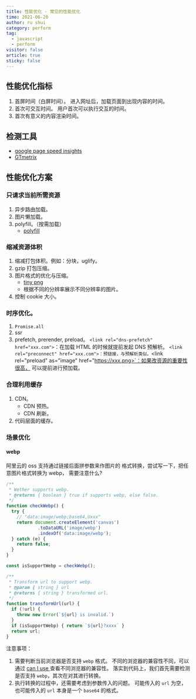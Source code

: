 ```yaml
---
title: 性能优化 - 常见的性能优化
time: 2021-06-20
author: ru shui
category: perform
tag:
  - javascript
  - perform
visitor: false
article: true
sticky: false
---
```


## 性能优化指标

1. 首屏时间（白屏时间）。
   进入网址后，加载页面到出现内容的时间。
2. 首次可交互时间。
   用户首次可以执行交互的时间。
3. 首次有意义的内容渲染时间。

## 检测工具

- [ google page speed insights ](https://developers.google.com/speed/pagespeed/insights)
- [ GTmetrix](https://gtmetrix.com/reports/www.jdon.com/SVTOjQGB/)

## 性能优化方案

### 只请求当前所需资源

1. 异步路由加载。
2. 图片懒加载。
3. polyfill。（按需加载）
   - [ polyfill ](https://polyfill.io/v3/url-builder)

### 缩减资源体积

1. 缩减打包体积。例如：分块，uglify。
2. gzip 打包压缩。
3. 图片格式的优化与压缩。
   - [tiny png](https://tinypng.com/)
   - 根据不同的分辨率展示不同分辨率的图片。
4. 控制 cookie 大小。

### 时序优化。

1.  `Promise.all`
2.  ssr
3.  prefetch, prerender, preload。
    `<link rel="dns-prefetch" href="xxx.com">`：在加载 HTML 的时候就提前发起 DNS 预解析。
    `<link rel="preconnect" href="xxx.com">：预链接，与预解析类似。`<link rel="preload" as="image" href="https://xxx.png>`：如果改资源的重要性很高，
    可以提前进行预加载。

### 合理利用缓存

1. CDN。
   - CDN 预热。
   - CDN 刷新。
2. 代码层面的缓存。

### 场景优化

#### webp

阿里云的 oss 支持通过链接后面拼参数来作图片的
格式转换，尝试写一下，把任意图片格式转换为 webp，
需要注意什么?

```javascript
/**
 * Wether supports webp.
 * @returns { boolean } true if supports webp, else false.
 */
function checkWebp() {
  try {
    // "data:image/webp;base64,Uxxx"
    return document.createElement('canvas')
            .toDataURL('image/webp')
            .indexOf('data:image/webp');
  } catch (e) {
    return false;
  }
}

const isSupportWebp = checkWebp();

/**
 * Transform url to support webp.
 * @param { string } url 
 * @returns { string } transformed url.
 */
function transformUrl(url) {
  if (!url) {
    throw new Error(`${url} is invalid.`)
  }
  if (isSupportWebp) { return `${url}?xxxx` }
  return url;
}
```

注意事项：
1. 需要判断当前浏览器是否支持 `webp` 格式。
   不同的浏览器的兼容性不同，可以通过 [ can I use ](https://caniuse.com/)
   查看不同浏览器的兼容性。
   落实到代码上，我们首先需要检测是否支持 `webp`，其次在对其进行转换。
2. 执行转换的过程中，还需要考虑到参数传入的问题。
   可能传入的 `url` 为空，也可能传入的 `url` 本身是一个 `base64` 的格式。

